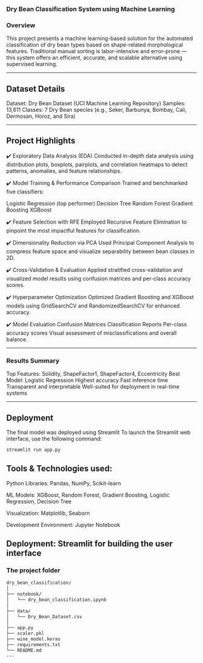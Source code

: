 ### Dry Bean Classification System using Machine Learning
### Overview
This project presents a machine learning-based solution for the automated classification of dry bean types based on shape-related morphological features. 
Traditional manual sorting is labor-intensive and error-prone — this system offers an efficient, accurate, and scalable alternative using supervised learning.

----
## Dataset Details
Dataset: Dry Bean Dataset (UCI Machine Learning Repository)
Samples: 13,611
Classes: 7 Dry Bean species
(e.g., Seker, Barbunya, Bombay, Cali, Dermosan, Horoz, and Sira)

----

## Project Highlights
✔️ Exploratory Data Analysis (EDA)
Conducted in-depth data analysis using distribution plots, boxplots, pairplots, and correlation heatmaps to detect patterns, anomalies, and feature relationships.

✔️ Model Training & Performance Comparison
Trained and benchmarked five classifiers:

Logistic Regression (top performer)
Decision Tree
Random Forest
Gradient Boosting
XGBoost

✔️ Feature Selection with RFE
Employed Recursive Feature Elimination to pinpoint the most impactful features for classification.

✔️ Dimensionality Reduction via PCA
Used Principal Component Analysis to compress feature space and visualize separability between bean classes in 2D.

✔️ Cross-Validation & Evaluation
Applied stratified cross-validation and visualized model results using confusion matrices and per-class accuracy scores.

✔️ Hyperparameter Optimization
Optimized Gradient Boosting and XGBoost models using GridSearchCV and RandomizedSearchCV for enhanced accuracy.

✔️ Model Evaluation
Confusion Matrices
Classification Reports
Per-class accuracy scores
Visual assessment of misclassifications and overall balance.

----
###  Results Summary
Top Features: Solidity, ShapeFactor1, ShapeFactor4, Eccentricity
Best Model: Logistic Regression
Highest accuracy
Fast inference time
Transparent and interpretable
Well-suited for deployment in real-time systems 

---

## Deployment
The final model was deployed using Streamlit
To launch the Streamlit web interface, use the following command:

```bash
streamlit run app.py

```


## Tools & Technologies used:
Python Libraries: Pandas, NumPy, Scikit-learn

ML Models: XGBoost, Random Forest, Gradient Boosting, Logistic Regression, Decision Tree

Visualization: Matplotlib, Seaborn

Development Environment: Jupyter Notebook

Deployment: Streamlit for building the user interface
----

### The project folder
```bash
dry_bean_classification/
│
├── notebook/
│   └── dry_bean_classification.ipynb
│
├── data/
│   └── Dry_Bean_Dataset.csv
│
├── app.py
├── scaler.pkl
├── wine_model.keras
├── requirements.txt
└── README.md
---



